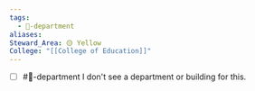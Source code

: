 ```yaml
---
tags:
  - 🏢-department
aliases: 
Steward_Area: 🟡 Yellow
College: "[[College of Education]]"
---
```

- [ ] #🏢-department I don't see a department or building for this.